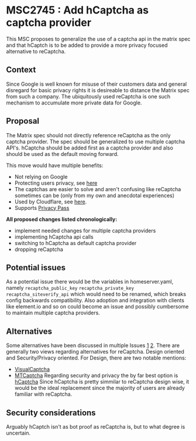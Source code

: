 # MSC2745 : Add hCaptcha as captcha provider

This MSC proposes to generalize the use of a captcha api in the matrix spec and that 
hCaptch is to be added to provide a more privacy focused alternative to reCaptcha.

## Context

Since Google is well known for misuse of their customers data and general disregard 
for basic privacy rights it is desireable to distance the Matrix spec from such a company.
The ubiquitously used reCaptcha is one such mechanism to accumulate more private data for Google.

## Proposal

The Matrix spec should not directly reference reCaptcha as the only captcha provider. 
The spec should be generalized to use multiple captcha API's. hCaptcha should be added first
as a captcha provider and also should be used as the default moving forward.

This move would have multiple benefits:
* Not relying on Google
* Protecting users privacy, see [here](https://www.hcaptcha.com/privacy)
* The captchas are easier to solve and aren't confusing like reCaptcha sometimes can be (only from my own and anecdotal experiences)
* Used by Cloudflare, see [here](https://blog.cloudflare.com/moving-from-recaptcha-to-hcaptcha/).
* Supports [Privacy Pass](https://privacypass.github.io/)

**All proposed changes listed chronologically:**
* implement needed changes for multiple captcha providers
* implementing hCaptcha api calls
* switching to hCaptcha as default captcha provider
* dropping reCaptcha

## Potential issues
As a potential issue there would be the variables in homeserver.yaml, namely `recaptcha_public_key` `recaptcha_private_key` `recaptcha_siteverify_api` which would need to be renamed, which breaks config backwards compatibility.
Also adoption and integration with clients like element.io and so on could become an issue and possibly cumbersome to maintain multiple captcha providers.

## Alternatives

Some alternatives have been discussed in multiple Issues [1](https://github.com/vector-im/element-web/issues/3606) [2](https://github.com/matrix-org/matrix-doc/issues/1281).
There are generally two views regarding alternatives for reCaptcha. Design oriented and Security/Privacy oriented.
For Design, there are two notable mentions:
* [VisualCaptcha](https://visualcaptcha.net/)
* [MTCaptcha](https://www.mtcaptcha.com/)
Regarding security and privacy the by far best option is [hCaptcha](https://www.hcaptcha.com/)
Since hCaptcha is pretty simmilar to reCaptcha design wise, it would be the ideal replacement since the majority of users are already familiar with reCaptcha.

## Security considerations

Arguably hCaptch isn't as bot proof as reCaptcha is, but to what degree is uncertain.
